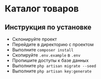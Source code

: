 # Каталог товаров

## Инструкция по установке

* Склонируйте проект
* Перейдите в директорию с проектом
* Выполните ```composer install```
* Скопируйте ```.env.example``` в ```.env```
* Пропишите доступы к базе данных
* Выполните ```php artisan migrate --seed```
* Выполните ```php artisan key:generate```
